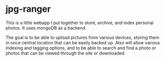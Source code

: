 jpg-ranger
==========

This is a little webapp I put together to store, archive, and index personal photos. It uses mongoDB as a backend.

The goal is to be able to upload pictures from various devices, storing them in once central location that can be easily
backed up. Also will allow various indexing and tagging options, and to be able to search and find a photo or photos
that can be viewed through the site or downloaded.